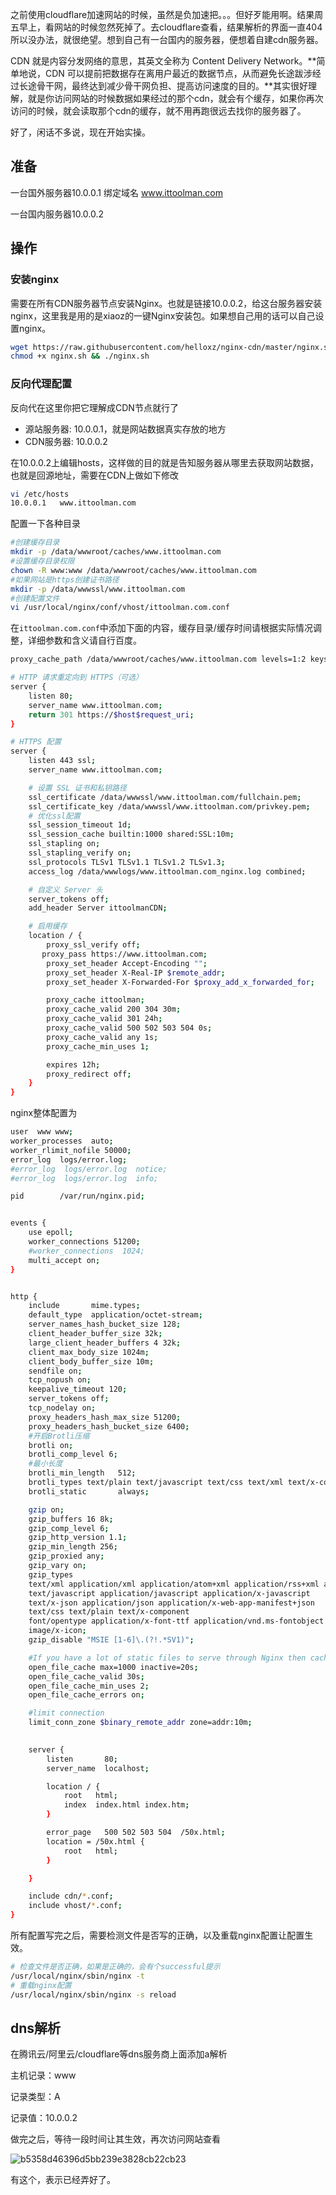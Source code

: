 之前使用cloudflare加速网站的时候，虽然是负加速把。。。但好歹能用啊。结果周五早上，看网站的时候忽然死掉了。去cloudflare查看，结果解析的界面一直404所以没办法，就很绝望。想到自己有一台国内的服务器，便想着自建cdn服务器。

CDN 就是内容分发网络的意思，其英文全称为 Content Delivery Network。**简单地说，CDN 可以提前把数据存在离用户最近的数据节点，从而避免长途跋涉经过长途骨干网，最终达到减少骨干网负担、提高访问速度的目的。**其实很好理解，就是你访问网站的时候数据如果经过的那个cdn，就会有个缓存，如果你再次访问的时候，就会读取那个cdn的缓存，就不用再跑很远去找你的服务器了。

好了，闲话不多说，现在开始实操。

## 准备

一台国外服务器10.0.0.1 绑定域名 www.ittoolman.com

一台国内服务器10.0.0.2

## 操作

### 安装nginx

需要在所有CDN服务器节点安装Nginx。也就是链接10.0.0.2，给这台服务器安装nginx，这里我是用的是xiaoz的一键Nginx安装包。如果想自己用的话可以自己设置nginx。

```bash
wget https://raw.githubusercontent.com/helloxz/nginx-cdn/master/nginx.sh
chmod +x nginx.sh && ./nginx.sh
```

### 反向代理配置

反向代在这里你把它理解成CDN节点就行了

- 源站服务器: 10.0.0.1，就是网站数据真实存放的地方
- CDN服务器: 10.0.0.2

在10.0.0.2上编辑hosts，这样做的目的就是告知服务器从哪里去获取网站数据，也就是回源地址，需要在CDN上做如下修改

```bash
vi /etc/hosts
10.0.0.1   www.ittoolman.com
```

配置一下各种目录

```bash
#创建缓存目录
mkdir -p /data/wwwroot/caches/www.ittoolman.com
#设置缓存目录权限
chown -R www:www /data/wwwroot/caches/www.ittoolman.com
#如果网站是https创建证书路径
mkdir -p /data/wwwssl/www.ittoolman.com
#创建配置文件
vi /usr/local/nginx/conf/vhost/ittoolman.com.conf

```

在`ittoolman.com.conf`中添加下面的内容，缓存目录/缓存时间请根据实际情况调整，详细参数和含义请自行百度。

```bash
proxy_cache_path /data/wwwroot/caches/www.ittoolman.com levels=1:2 keys_zone=ittoolman:50m inactive=30m max_size=50m;

# HTTP 请求重定向到 HTTPS（可选）
server {
    listen 80;
    server_name www.ittoolman.com;
    return 301 https://$host$request_uri;
}

# HTTPS 配置
server {
    listen 443 ssl;
    server_name www.ittoolman.com;

    # 设置 SSL 证书和私钥路径
    ssl_certificate /data/wwwssl/www.ittoolman.com/fullchain.pem;
    ssl_certificate_key /data/wwwssl/www.ittoolman.com/privkey.pem;
    # 优化ssl配置
    ssl_session_timeout 1d;
    ssl_session_cache builtin:1000 shared:SSL:10m;
    ssl_stapling on;
    ssl_stapling_verify on;
    ssl_protocols TLSv1 TLSv1.1 TLSv1.2 TLSv1.3;
    access_log /data/wwwlogs/www.ittoolman.com_nginx.log combined;

    # 自定义 Server 头
    server_tokens off;
    add_header Server ittoolmanCDN;

    # 启用缓存
    location / {
        proxy_ssl_verify off;
	   proxy_pass https://www.ittoolman.com;
        proxy_set_header Accept-Encoding "";
        proxy_set_header X-Real-IP $remote_addr;
        proxy_set_header X-Forwarded-For $proxy_add_x_forwarded_for;

        proxy_cache ittoolman;
        proxy_cache_valid 200 304 30m;
        proxy_cache_valid 301 24h;
        proxy_cache_valid 500 502 503 504 0s;
        proxy_cache_valid any 1s;
        proxy_cache_min_uses 1;

        expires 12h;
        proxy_redirect off;
    }
}

```

nginx整体配置为

```bash
user  www www;
worker_processes  auto;
worker_rlimit_nofile 50000;
error_log  logs/error.log;
#error_log  logs/error.log  notice;
#error_log  logs/error.log  info;

pid        /var/run/nginx.pid;


events {
    use epoll;
    worker_connections 51200;
    #worker_connections  1024;
    multi_accept on;
}


http {
    include       mime.types;
    default_type  application/octet-stream;
    server_names_hash_bucket_size 128;
    client_header_buffer_size 32k;
    large_client_header_buffers 4 32k;
    client_max_body_size 1024m;
    client_body_buffer_size 10m;
    sendfile on;
    tcp_nopush on;
    keepalive_timeout 120;
    server_tokens off;
    tcp_nodelay on;
	proxy_headers_hash_max_size 51200;
	proxy_headers_hash_bucket_size 6400;
    #开启Brotli压缩
    brotli on;
	brotli_comp_level 6;
	#最小长度
	brotli_min_length   512;
	brotli_types text/plain text/javascript text/css text/xml text/x-component application/javascript application/x-javascript application/xml application/json application/xhtml+xml application/rss+xml application/atom+xml application/x-font-ttf application/vnd.ms-fontobject image/svg+xml image/x-icon font/opentype;
	brotli_static       always;

    gzip on;
    gzip_buffers 16 8k;
    gzip_comp_level 6;
    gzip_http_version 1.1;
    gzip_min_length 256;
    gzip_proxied any;
    gzip_vary on;
    gzip_types
    text/xml application/xml application/atom+xml application/rss+xml application/xhtml+xml image/svg+xml
    text/javascript application/javascript application/x-javascript
    text/x-json application/json application/x-web-app-manifest+json
    text/css text/plain text/x-component
    font/opentype application/x-font-ttf application/vnd.ms-fontobject
    image/x-icon;
  	gzip_disable "MSIE [1-6]\.(?!.*SV1)";

	#If you have a lot of static files to serve through Nginx then caching of the files' metadata (not the actual files' contents) can save some latency.
	open_file_cache max=1000 inactive=20s;
	open_file_cache_valid 30s;
	open_file_cache_min_uses 2;
	open_file_cache_errors on;

	#limit connection
	limit_conn_zone $binary_remote_addr zone=addr:10m;
	

    server {
        listen       80;
        server_name  localhost;

        location / {
            root   html;
            index  index.html index.htm;
        }

        error_page   500 502 503 504  /50x.html;
        location = /50x.html {
            root   html;
        }

    }

	include cdn/*.conf;
	include vhost/*.conf;
}

```

所有配置写完之后，需要检测文件是否写的正确，以及重载nginx配置让配置生效。

```bash
# 检查文件是否正确，如果是正确的，会有个successful提示
/usr/local/nginx/sbin/nginx -t
# 重载nginx配置
/usr/local/nginx/sbin/nginx -s reload
```

## dns解析

在腾讯云/阿里云/cloudflare等dns服务商上面添加a解析



主机记录：www

记录类型：A 

记录值：10.0.0.2



做完之后，等待一段时间让其生效，再次访问网站查看

![b5358d46396d5bb239e3828cb22cb23](./assets/%E5%B7%A7%E7%94%A8nginx%E8%87%AA%E5%BB%BAcdn%E5%8A%A0%E9%80%9F%E6%9C%8D%E5%8A%A1%E5%99%A8/b5358d46396d5bb239e3828cb22cb23.png)

有这个，表示已经弄好了。